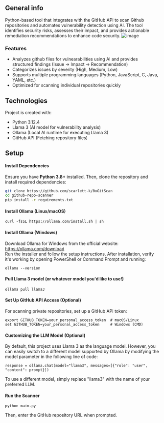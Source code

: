 ## General info
Python-based tool that integrates with the GitHub API to scan Github repositories and automates vulnerability detection using AI. The tool identifies security risks, assesses their impact, and provides actionable remediation recommendations to enhance code security.
![image](https://github.com/user-attachments/assets/734101e8-779c-4841-85aa-35c667dcb88b)

### Features
- Analyzes github files for vulnearabilities using AI and provides structured findings (Issue → Impact → Recommendation)
- Categorizes issues by severity (High, Medium, Low)
- Supports multiple programming languages (Python, JavaScript, C, Java, YAML, etc.)
- Optimized for scanning individual repositories quickly

## Technologies
Project is created with:
* Python 3.12.4
* Llama 3 (AI model for vulnerability analysis)
* Ollama (Local AI runtime for executing Llama 3)
* GitHub API (Fetching repository files)

## Setup
#### **Install Dependencies**
Ensure you have **Python 3.8+** installed. Then, clone the repository and install required dependencies:
```bash
git clone https://github.com/scarlett-k/0xGitScan
cd github-repo-scanner
pip install -r requirements.txt
```
#### **Install Ollama (Linux/macOS)**
```
curl -fsSL https://ollama.com/install.sh | sh
```

#### **Install Ollama (Windows)**
Download Ollama for Windows from the official website: https://ollama.com/download                                 
Run the installer and follow the setup instructions.
After installation, verify it's working by opening PowerShell or Command Prompt and running:
```
ollama --version
```
#### **Pull Llama 3 model (or whatever model you'd like to use!)**
```
ollama pull llama3
```
#### **Set Up GitHub API Access (Optional)**
For scanning private repositories, set up a GitHub API token:
```
export GITHUB_TOKEN=your_personal_access_token  # macOS/Linux
set GITHUB_TOKEN=your_personal_access_token     # Windows (CMD)
```
#### **Customizing the LLM Model (Optional)**
By default, this project uses Llama 3 as the language model. However, you can easily switch to a different model supported by Ollama by modifying the model parameter in the following line of code:
```
response = ollama.chat(model="llama3", messages=[{"role": "user", "content": prompt}])
```
To use a different model, simply replace "llama3" with the name of your preferred LLM.
#### **Run the Scanner**
```
python main.py
```
Then, enter the GitHub repository URL when prompted.
